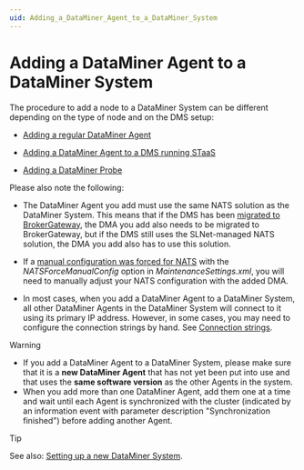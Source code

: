 ```yaml
---
uid: Adding_a_DataMiner_Agent_to_a_DataMiner_System
---
```


# Adding a DataMiner Agent to a DataMiner System

The procedure to add a node to a DataMiner System can be different depending on the type of node and on the DMS setup:

- [Adding a regular DataMiner Agent](xref:Adding_a_regular_DataMiner_Agent)

- [Adding a DataMiner Agent to a DMS running STaaS](xref:Adding_a_DMA_to_a_DMS_running_STaaS)

- [Adding a DataMiner Probe](xref:Adding_a_DataMiner_Probe)

Please also note the following:

- The DataMiner Agent you add must use the same NATS solution as the DataMiner System. This means that if the DMS has been [migrated to BrokerGateway](xref:BrokerGateway_Migration), the DMA you add also needs to be migrated to BrokerGateway, but if the DMS still uses the SLNet-managed NATS solution, the DMA you add also has to use this solution.

- If a [manual configuration was forced for NATS](xref:SLNetClientTest_disabling_automatic_nats_config) with the *NATSForceManualConfig* option in *MaintenanceSettings.xml*, you will need to manually adjust your NATS configuration with the added DMA.<!-- RN 42019+42020 -->

- In most cases, when you add a DataMiner Agent to a DataMiner System, all other DataMiner Agents in the DataMiner System will connect to it using its primary IP address. However, in some cases, you may need to configure the connection strings by hand. See [Connection strings](xref:Connection_strings).

> [!WARNING]
>
> - If you add a DataMiner Agent to a DataMiner System, please make sure that it is a **new DataMiner Agent** that has not yet been put into use and that uses the **same software version** as the other Agents in the system.
> - When you add more than one DataMiner Agent, add them one at a time and wait until each Agent is synchronized with the cluster (indicated by an information event with parameter description "Synchronization finished") before adding another Agent.

> [!TIP]
> See also: [Setting up a new DataMiner System](xref:Before_you_begin_to_set_up_a_new_DMS).
